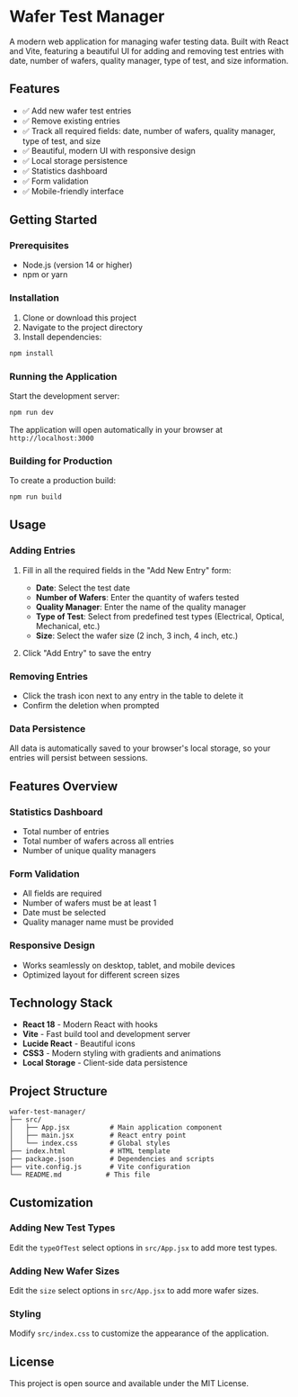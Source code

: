 # Wafer Test Manager

A modern web application for managing wafer testing data. Built with React and Vite, featuring a beautiful UI for adding and removing test entries with date, number of wafers, quality manager, type of test, and size information.

## Features

- ✅ Add new wafer test entries
- ✅ Remove existing entries
- ✅ Track all required fields: date, number of wafers, quality manager, type of test, and size
- ✅ Beautiful, modern UI with responsive design
- ✅ Local storage persistence
- ✅ Statistics dashboard
- ✅ Form validation
- ✅ Mobile-friendly interface

## Getting Started

### Prerequisites

- Node.js (version 14 or higher)
- npm or yarn

### Installation

1. Clone or download this project
2. Navigate to the project directory
3. Install dependencies:

```bash
npm install
```

### Running the Application

Start the development server:

```bash
npm run dev
```

The application will open automatically in your browser at `http://localhost:3000`

### Building for Production

To create a production build:

```bash
npm run build
```

## Usage

### Adding Entries

1. Fill in all the required fields in the "Add New Entry" form:
   - **Date**: Select the test date
   - **Number of Wafers**: Enter the quantity of wafers tested
   - **Quality Manager**: Enter the name of the quality manager
   - **Type of Test**: Select from predefined test types (Electrical, Optical, Mechanical, etc.)
   - **Size**: Select the wafer size (2 inch, 3 inch, 4 inch, etc.)

2. Click "Add Entry" to save the entry

### Removing Entries

- Click the trash icon next to any entry in the table to delete it
- Confirm the deletion when prompted

### Data Persistence

All data is automatically saved to your browser's local storage, so your entries will persist between sessions.

## Features Overview

### Statistics Dashboard
- Total number of entries
- Total number of wafers across all entries
- Number of unique quality managers

### Form Validation
- All fields are required
- Number of wafers must be at least 1
- Date must be selected
- Quality manager name must be provided

### Responsive Design
- Works seamlessly on desktop, tablet, and mobile devices
- Optimized layout for different screen sizes

## Technology Stack

- **React 18** - Modern React with hooks
- **Vite** - Fast build tool and development server
- **Lucide React** - Beautiful icons
- **CSS3** - Modern styling with gradients and animations
- **Local Storage** - Client-side data persistence

## Project Structure

```
wafer-test-manager/
├── src/
│   ├── App.jsx          # Main application component
│   ├── main.jsx         # React entry point
│   └── index.css        # Global styles
├── index.html           # HTML template
├── package.json         # Dependencies and scripts
├── vite.config.js       # Vite configuration
└── README.md           # This file
```

## Customization

### Adding New Test Types
Edit the `typeOfTest` select options in `src/App.jsx` to add more test types.

### Adding New Wafer Sizes
Edit the `size` select options in `src/App.jsx` to add more wafer sizes.

### Styling
Modify `src/index.css` to customize the appearance of the application.

## License

This project is open source and available under the MIT License.
